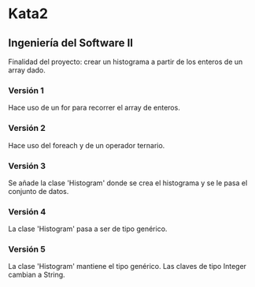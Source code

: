 # Kata2
## Ingeniería del Software II
Finalidad del proyecto: crear un histograma a partir de los enteros de un array dado.

### Versión 1
Hace uso de un for para recorrer el array de enteros.

### Versión 2 
Hace uso del foreach y de un operador ternario.

### Versión 3 
Se añade la clase 'Histogram' donde se crea el histograma y se le pasa el conjunto de datos.

### Versión 4
La clase 'Histogram' pasa a ser de tipo genérico.

### Versión 5
La clase 'Histogram' mantiene el tipo genérico. Las claves de tipo Integer cambian a String.
